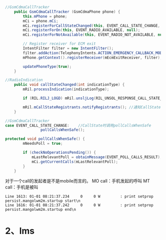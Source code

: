 ~~~java
//GsmCdmaCallTracker
    public GsmCdmaCallTracker (GsmCdmaPhone phone) {
        this.mPhone = phone;
        mCi = phone.mCi;
        mCi.registerForCallStateChanged(this, EVENT_CALL_STATE_CHANGE, null); //注册监听CallState
        mCi.registerForOn(this, EVENT_RADIO_AVAILABLE, null);
        mCi.registerForNotAvailable(this, EVENT_RADIO_NOT_AVAILABLE, null);

        // Register receiver for ECM exit
        IntentFilter filter = new IntentFilter();
        filter.addAction(TelephonyIntents.ACTION_EMERGENCY_CALLBACK_MODE_CHANGED);
        mPhone.getContext().registerReceiver(mEcmExitReceiver, filter);

        updatePhoneType(true);
    }
~~~



~~~java
//RadioIndication
    public void callStateChanged(int indicationType) {
        mRil.processIndication(indicationType);

        if (RIL.RILJ_LOGD) mRil.unsljLog(RIL_UNSOL_RESPONSE_CALL_STATE_CHANGED);

        mRil.mCallStateRegistrants.notifyRegistrants(); //通知CallState发生变化
    }

~~~



~~~java
//GsmCdmaCallTracker
case EVENT_CALL_STATE_CHANGE:    //CallState时调用pollCallsWhenSafe
                pollCallsWhenSafe();
~~~



~~~java
protected void pollCallsWhenSafe() {
        mNeedsPoll = true;

        if (checkNoOperationsPending()) {
            mLastRelevantPoll = obtainMessage(EVENT_POLL_CALLS_RESULT);
            mCi.getCurrentCalls(mLastRelevantPoll);
        }
    }
~~~





对于一个call的发起者是不是mobile而言的。
MO call：手机发起的呼叫
MT call：手机是被叫





	Line 1613: 01-01 08:21:37.234     0     0 W         : print setprop persist.mangolwm2m.startup start\n
	Line 1616: 01-01 08:21:37.242     0     0 W         : print setprop persist.mangolwm2m.startup end\n









# 2、Ims

